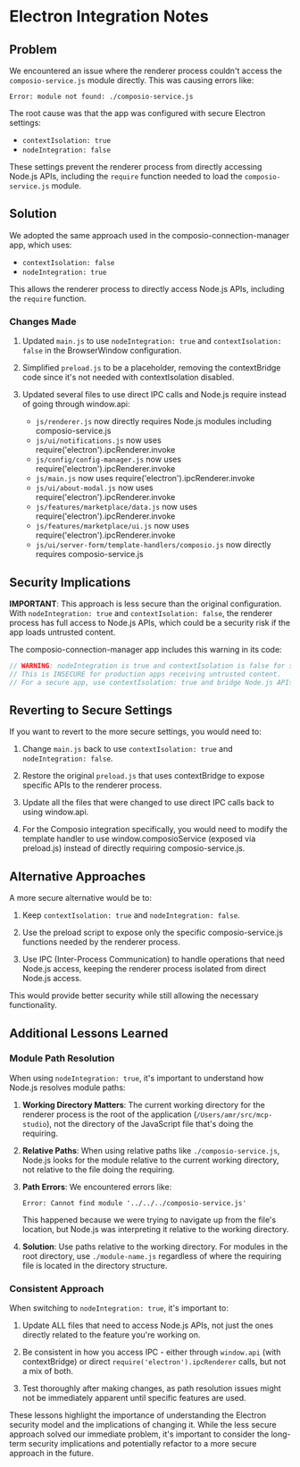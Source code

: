 # Electron Integration Notes

## Problem

We encountered an issue where the renderer process couldn't access the `composio-service.js` module directly. This was causing errors like:

```
Error: module not found: ./composio-service.js
```

The root cause was that the app was configured with secure Electron settings:
- `contextIsolation: true`
- `nodeIntegration: false`

These settings prevent the renderer process from directly accessing Node.js APIs, including the `require` function needed to load the `composio-service.js` module.

## Solution

We adopted the same approach used in the composio-connection-manager app, which uses:
- `contextIsolation: false`
- `nodeIntegration: true`

This allows the renderer process to directly access Node.js APIs, including the `require` function.

### Changes Made

1. Updated `main.js` to use `nodeIntegration: true` and `contextIsolation: false` in the BrowserWindow configuration.

2. Simplified `preload.js` to be a placeholder, removing the contextBridge code since it's not needed with contextIsolation disabled.

3. Updated several files to use direct IPC calls and Node.js require instead of going through window.api:
   - `js/renderer.js` now directly requires Node.js modules including composio-service.js
   - `js/ui/notifications.js` now uses require('electron').ipcRenderer.invoke
   - `js/config/config-manager.js` now uses require('electron').ipcRenderer.invoke
   - `js/main.js` now uses require('electron').ipcRenderer.invoke
   - `js/ui/about-modal.js` now uses require('electron').ipcRenderer.invoke
   - `js/features/marketplace/data.js` now uses require('electron').ipcRenderer.invoke
   - `js/features/marketplace/ui.js` now uses require('electron').ipcRenderer.invoke
   - `js/ui/server-form/template-handlers/composio.js` now directly requires composio-service.js

## Security Implications

**IMPORTANT**: This approach is less secure than the original configuration. With `nodeIntegration: true` and `contextIsolation: false`, the renderer process has full access to Node.js APIs, which could be a security risk if the app loads untrusted content.

The composio-connection-manager app includes this warning in its code:

```javascript
// WARNING: nodeIntegration is true and contextIsolation is false for simplicity.
// This is INSECURE for production apps receiving untrusted content.
// For a secure app, use contextIsolation: true and bridge Node.js APIs via preload.js.
```

## Reverting to Secure Settings

If you want to revert to the more secure settings, you would need to:

1. Change `main.js` back to use `contextIsolation: true` and `nodeIntegration: false`.

2. Restore the original `preload.js` that uses contextBridge to expose specific APIs to the renderer process.

3. Update all the files that were changed to use direct IPC calls back to using window.api.

4. For the Composio integration specifically, you would need to modify the template handler to use window.composioService (exposed via preload.js) instead of directly requiring composio-service.js.

## Alternative Approaches

A more secure alternative would be to:

1. Keep `contextIsolation: true` and `nodeIntegration: false`.

2. Use the preload script to expose only the specific composio-service.js functions needed by the renderer process.

3. Use IPC (Inter-Process Communication) to handle operations that need Node.js access, keeping the renderer process isolated from direct Node.js access.

This would provide better security while still allowing the necessary functionality.

## Additional Lessons Learned

### Module Path Resolution

When using `nodeIntegration: true`, it's important to understand how Node.js resolves module paths:

1. **Working Directory Matters**: The current working directory for the renderer process is the root of the application (`/Users/amr/src/mcp-studio`), not the directory of the JavaScript file that's doing the requiring.

2. **Relative Paths**: When using relative paths like `./composio-service.js`, Node.js looks for the module relative to the current working directory, not relative to the file doing the requiring.

3. **Path Errors**: We encountered errors like:
   ```
   Error: Cannot find module '../../../composio-service.js'
   ```
   This happened because we were trying to navigate up from the file's location, but Node.js was interpreting it relative to the working directory.

4. **Solution**: Use paths relative to the working directory. For modules in the root directory, use `./module-name.js` regardless of where the requiring file is located in the directory structure.

### Consistent Approach

When switching to `nodeIntegration: true`, it's important to:

1. Update ALL files that need to access Node.js APIs, not just the ones directly related to the feature you're working on.

2. Be consistent in how you access IPC - either through `window.api` (with contextBridge) or direct `require('electron').ipcRenderer` calls, but not a mix of both.

3. Test thoroughly after making changes, as path resolution issues might not be immediately apparent until specific features are used.

These lessons highlight the importance of understanding the Electron security model and the implications of changing it. While the less secure approach solved our immediate problem, it's important to consider the long-term security implications and potentially refactor to a more secure approach in the future.
